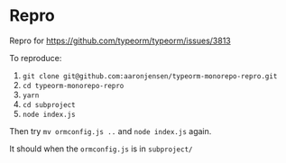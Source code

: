 # Repro

Repro for https://github.com/typeorm/typeorm/issues/3813

To reproduce:

1. `git clone git@github.com:aaronjensen/typeorm-monorepo-repro.git`
2. `cd typeorm-monorepo-repro`
3. `yarn`
4. `cd subproject`
5. `node index.js`

Then try `mv ormconfig.js ..` and `node index.js` again.

It should when the `ormconfig.js` is in `subproject/`
